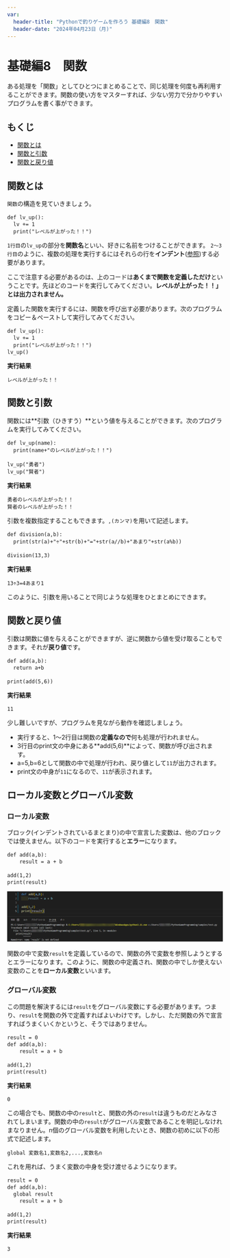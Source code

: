```yaml
---
var:
  header-title: "Pythonで釣りゲームを作ろう 基礎編8　関数"
  header-date: "2024年04月23日（月)"
---
```


# 基礎編8　関数 

ある処理を「関数」としてひとつにまとめることで、同じ処理を何度も再利用することができます。関数の使い方をマスターすれば、少ない労力で分かりやすいプログラムを書く事ができます。

## もくじ

-  [関数とは](basic08.html#関数とは) 
-  [関数と引数](basic08.html#関数と引数) 
-  [関数と戻り値](basic08.html#関数と戻り値)


## 関数とは


`関数`の構造を見ていきましょう。

```python{.numberLines caption="関数の構造"}
def lv_up():
  lv += 1
  print("レベルが上がった！！")
```

`1行目`の`lv_up`の部分を**関数名**といい、好きに名前をつけることができます。
`2～3行目`のように、複数の処理を実行するにはそれらの行を**インデント**([参照](basic04.html#インデント))する必要があります。

ここで注意する必要があるのは、上のコードは**あくまで関数を定義しただけ**ということです。先ほどのコードを実行してみてください。**レベルが上がった！！」とは出力されません。**

定義した関数を実行するには、関数を呼び出す必要があります。次のプログラムをコピー＆ペーストして実行してみてください。

```python{.numberLines caption="関数の実行"}
def lv_up():
  lv += 1
  print("レベルが上がった！！")
lv_up()
```

**<i class="fa-solid fa-terminal"></i> 実行結果**

```
レベルが上がった！！
```


## 関数と引数

関数には**引数（ひきすう）**という値を与えることができます。次のプログラムを実行してみてください。

```python{.numberLines caption="関数と引数"}
def lv_up(name):
  print(name+"のレベルが上がった！！")

lv_up("勇者")
lv_up("賢者")
```

**<i class="fa-solid fa-terminal"></i> 実行結果**

```
勇者のレベルが上がった！！
賢者のレベルが上がった！！
```

引数を複数指定することもできます。`,(カンマ)`を用いて記述します。

```python{.numberLines caption="複数の引数はカンマで区切る"}
def division(a,b):
  print(str(a)+"÷"+str(b)+"="+str(a//b)+"あまり"+str(a%b))

division(13,3)
```

**<i class="fa-solid fa-terminal"></i> 実行結果**

```
13÷3=4あまり1
```

このように、引数を用いることで同じような処理をひとまとめにできます。



## 関数と戻り値

引数は関数に値を与えることができますが、逆に関数から値を受け取ることもできます。それが**戻り値**です。

```python{.numberLines caption="関数と引数"}
def add(a,b):
  return a+b

print(add(5,6))
```

**<i class="fa-solid fa-terminal"></i> 実行結果**

```
11
```


少し難しいですが、プログラムを見ながら動作を確認しましょう。

- 実行すると、1～2行目は関数の**定義なので**何も処理が行われません。
- 3行目のprint文の中身にある**add(5,6)**によって、関数が呼び出されます。
- a=5,b=6として関数の中で処理が行われ、戻り値として`11`が出力されます。
- print文の中身が`11`になるので、`11`が表示されます。


## ローカル変数とグローバル変数

### ローカル変数

ブロック(インデントされているまとまり)の中で宣言した変数は、他のブロックでは使えません。以下のコードを実行すると**エラー**になります。

```python{.numberLines caption="ローカル変数"}
def add(a,b):
    result = a + b

add(1,2)
print(result)
```


![img](figs/08/local.png)

関数の中で変数`result`を定義しているので、関数の外で変数を参照しようとするとエラーになります。このように、関数の中定義され、関数の中でしか使えない変数のことを**ローカル変数**といいます。


### グローバル変数

この問題を解決するには`result`をグローバル変数にする必要があります。つまり、`result`を関数の外で定義すればよいわけです。しかし、ただ関数の外で宣言すればうまくいくかというと、そうではありません。

```python{.numberLines caption="グローバル変数（失敗例）"}
result = 0
def add(a,b):
    result = a + b

add(1,2)
print(result)
```

**<i class="fa-solid fa-terminal"></i> 実行結果**

```
0
```

この場合でも、関数の中の`result`と、関数の外の`result`は違うものだとみなされてしまいます。関数の中の`result`がグローバル変数であることを明記しなけれまなりません。n個のグローバル変数を利用したいとき、関数の初めに以下の形式で記述します。

```python{}
global 変数名1,変数名2,...,変数名n
```

これを用れば、うまく変数の中身を受け渡せるようになります。

```python{.numberLines caption="グローバル変数（失敗例）"}
result = 0
def add(a,b):
  global result
    result = a + b

add(1,2)
print(result)
```

**<i class="fa-solid fa-terminal"></i> 実行結果**

```
3
```